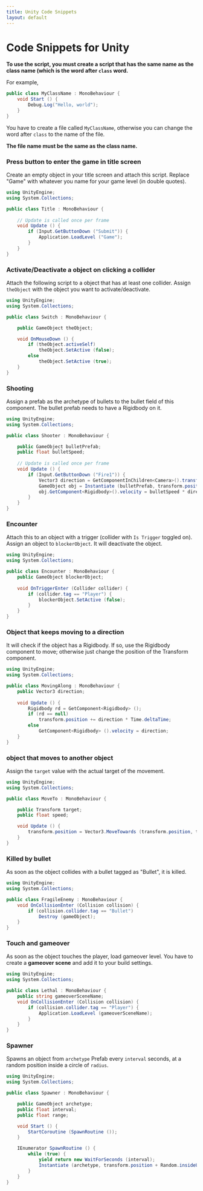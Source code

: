 ```yaml
---
title: Unity Code Snippets
layout: default
---
```


# Code Snippets for Unity

**To use the script, you must create a script that has the same name as the class name (which is the word after `class` word.**

For example,

```csharp
public class MyClassName : MonoBehaviour {
    void Start () {
        Debug.Log("Hello, world");
    }
}
```

You have to create a file called `MyClassName`, otherwise you can change the word after `class` to the name of the file.

**The file name must be the same as the class name.**

### Press button to enter the game in title screen

Create an empty object in your title screen and attach this script.
Replace "Game" with whatever you name for your game level (in double quotes).
```csharp
using UnityEngine;
using System.Collections;

public class Title : MonoBehaviour {
	
	// Update is called once per frame
	void Update () {
		if (Input.GetButtonDown ("Submit")) {
			Application.LoadLevel ("Game");
		}
	}
}
```

### Activate/Deactivate a object on clicking a collider

Attach the following script to a object that has at least one collider.
Assign `theObject` with the object you want to activate/deactivate.

```csharp
using UnityEngine;
using System.Collections;

public class Switch : MonoBehaviour {

	public GameObject theObject;

	void OnMouseDown () {
		if (theObject.activeSelf)
			theObject.SetActive (false);
		else
			theObject.SetActive (true);
	}
}
```

### Shooting

Assign a prefab as the archetype of bullets to the bullet field of this component.
The bullet prefab needs to have a Rigidbody on it.

```csharp
using UnityEngine;
using System.Collections;

public class Shooter : MonoBehaviour {

	public GameObject bulletPrefab;
	public float bulletSpeed;
		
	// Update is called once per frame
	void Update () {
		if (Input.GetButtonDown ("Fire1")) {
			Vector3 direction = GetComponentInChildren<Camera>().transform.TransformDirection(Vector3.forward);
			GameObject obj = Instantiate (bulletPrefab, transform.position + direction * 2, Quaternion.identity) as GameObject;
			obj.GetComponent<Rigidbody>().velocity = bulletSpeed * direction;
		}
	}
}

```

### Encounter

Attach this to an object with a trigger (collider with `Is Trigger` toggled on).
Assign an object to `blockerObject`. It will deactivate the object.

```csharp
using UnityEngine;
using System.Collections;

public class Encounter : MonoBehaviour {
	public GameObject blockerObject;
	
	void OnTriggerEnter (Collider collider) {
		if (collider.tag == "Player") {
			blockerObject.SetActive (false);
		}
	}
}
```

### Object that keeps moving to a direction

It will check if the object has a Rigidbody. If so, use the Rigidbody component to move; otherwise just change the position of the Transform component.

```csharp
using UnityEngine;
using System.Collections;

public class MovingAlong : MonoBehaviour {
	public Vector3 direction;
	
	void Update () {
		Rigidbody rd = GetComponent<Rigidbody> ();
		if (rd == null)
			transform.position += direction * Time.deltaTime;
		else
			GetComponent<Rigidbody> ().velocity = direction;
	}
}

```

### object that moves to another object

Assign the `target` value with the actual target of the movement.

```csharp
using UnityEngine;
using System.Collections;

public class MoveTo : MonoBehaviour {

	public Transform target;
	public float speed;

	void Update () {
		transform.position = Vector3.MoveTowards (transform.position, target.position, speed * Time.deltaTime);
	}
}

```
### Killed by bullet

As soon as the object collides with a bullet tagged as "Bullet", it is killed.

```csharp
using UnityEngine;
using System.Collections;

public class FragileEnemy : MonoBehaviour {
	void OnCollisionEnter (Collision collision) {
		if (collision.collider.tag == "Bullet")
			Destroy (gameObject);
	}
}
```

### Touch and gameover

As soon as the object touches the player, load gameover level.
You have to create a **gameover scene** and add it to your build settings.

```csharp
using UnityEngine;
using System.Collections;

public class Lethal : MonoBehaviour {
	public string gameoverSceneName;
	void OnCollisionEnter (Collision collision) {
		if (collision.collider.tag == "Player") {
			Application.LoadLevel (gameoverSceneName);
		}
	}
}
```

### Spawner

Spawns an object from `archetype` Prefab every `interval` seconds, at a random position inside a circle of `radius`.

```csharp
using UnityEngine;
using System.Collections;

public class Spawner : MonoBehaviour {

	public GameObject archetype;
	public float interval;
	public float range;

	void Start () {
		StartCoroutine (SpawnRoutine ());
	}

	IEnumerator SpawnRoutine () {
		while (true) {
			yield return new WaitForSeconds (interval);
			Instantiate (archetype, transform.position + Random.insideUnitSphere * range, Quaternion.identity);
		}
	}
}

```
